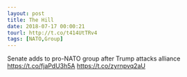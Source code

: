 ```yaml
---
layout: post
title: The Hill
date: 2018-07-17 00:00:21
tourl: http://t.co/t414UtTRv4
tags: [NATO,Group]
---
```

Senate adds to pro-NATO group after Trump attacks alliance https://t.co/fjaPdU3h5A https://t.co/zyrnpvq2aU